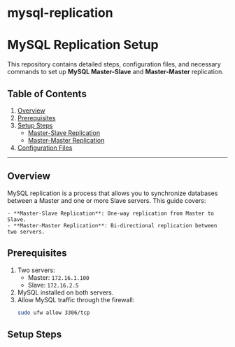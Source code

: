 # mysql-replication

# MySQL Replication Setup

This repository contains detailed steps, configuration files, and necessary commands to set up **MySQL Master-Slave** and **Master-Master** replication.

## Table of Contents
1. [Overview](#overview)
2. [Prerequisites](#prerequisites)
3. [Setup Steps](#setup-steps)
    - [Master-Slave Replication](#master-slave-replication)
    - [Master-Master Replication](#master-master-replication)
4. [Configuration Files](#configuration-files)

---

## Overview
MySQL replication is a process that allows you to synchronize databases between a Master and one or more Slave servers. This guide covers:

    - **Master-Slave Replication**: One-way replication from Master to Slave.
    - **Master-Master Replication**: Bi-directional replication between two servers.

## Prerequisites
1. Two servers:
   - Master: `172.16.1.100`
   - Slave: `172.16.2.5`
2. MySQL installed on both servers.
3. Allow MySQL traffic through the firewall:
   ```bash
   sudo ufw allow 3306/tcp
   ```

## Setup Steps



